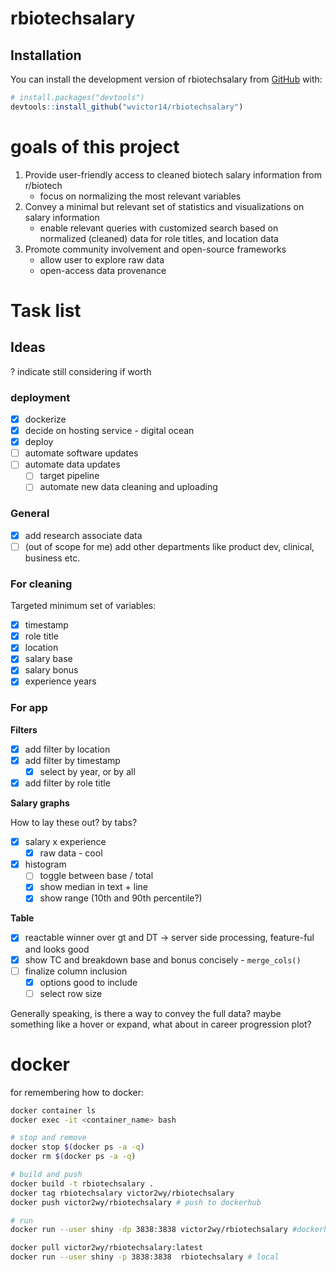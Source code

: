 # rbiotechsalary

<!-- badges: start -->

<!-- badges: end -->

## Installation

You can install the development version of rbiotechsalary from [GitHub](https://github.com/) with:

``` r
# install.packages("devtools")
devtools::install_github("wvictor14/rbiotechsalary")
```
# goals of this project

1. Provide user-friendly access to cleaned biotech salary information from r/biotech
   -  focus on normalizing the most relevant variables
3. Convey a minimal but relevant set of statistics and visualizations on salary information  
    - enable relevant queries with customized search based on normalized (cleaned) data for role titles, and location data  
4. Promote community involvement and open-source frameworks
    - allow user to explore raw data
    - open-access data provenance 

# Task list

## Ideas

? indicate still considering if worth

### deployment

- [x] dockerize
- [x] decide on hosting service - digital ocean
- [x] deploy
- [ ] automate software updates
- [ ] automate data updates
    - [ ] target pipeline
    - [ ] automate new data cleaning and uploading

### General

-   [x] add research associate data
-   [ ] (out of scope for me) add other departments like product dev, clinical, business etc.

### For cleaning

Targeted minimum set of variables:

-   [x] timestamp
-   [x] role title
-   [x] location
-   [x] salary base
-   [x] salary bonus
-   [x] experience years

### For app

**Filters**

-   [x] add filter by location
-   [x] add filter by timestamp
    -   [x] select by year, or by all
-   [x] add filter by role title

**Salary graphs**

How to lay these out? by tabs?

-   [x] salary x experience
    - [x] raw data - cool
-   [x] histogram
    -   [ ] toggle between base / total
    -   [x] show median in text + line
    -   [x] show range (10th and 90th percentile?)

**Table**

-   [x] reactable winner over gt and DT -> server side processing, feature-ful and looks good
-   [x] show TC and breakdown base and bonus concisely - `merge_cols()`
-   [ ] finalize column inclusion
    - [x] options good to include
    - [ ] select row size

Generally speaking, is there a way to convey the full data? maybe something like a hover or expand, what about in career progression plot?


# docker

for remembering how to docker:

```bash
docker container ls
docker exec -it <container_name> bash

# stop and remove
docker stop $(docker ps -a -q)
docker rm $(docker ps -a -q)

# build and push
docker build -t rbiotechsalary .
docker tag rbiotechsalary victor2wy/rbiotechsalary
docker push victor2wy/rbiotechsalary # push to dockerhub

# run
docker run --user shiny -dp 3838:3838 victor2wy/rbiotechsalary #dockerhub

docker pull victor2wy/rbiotechsalary:latest
docker run --user shiny -p 3838:3838  rbiotechsalary # local
```
